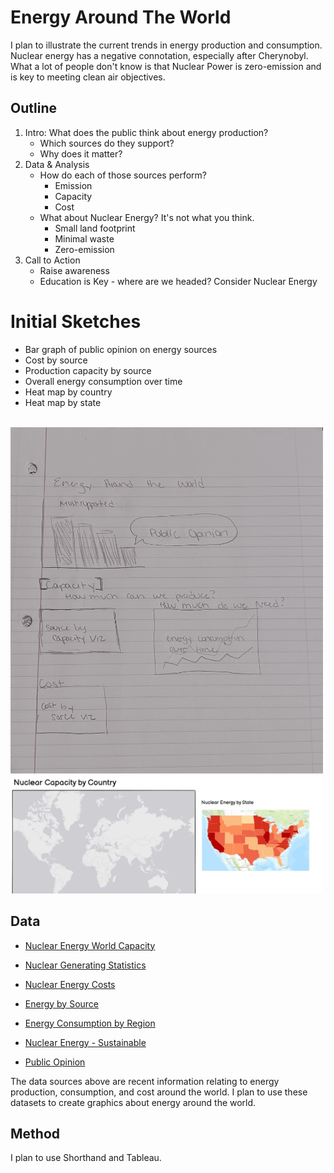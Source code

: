 # Energy Around The World
I plan to illustrate the current trends in energy production and consumption. 
Nuclear energy has a negative connotation, especially after Cherynobyl. What a lot of people don't know is that Nuclear Power is zero-emission and is key to meeting clean air objectives.

## Outline
 1. Intro:  What does the public think about energy production?
    * Which sources do they support? 
    * Why does it matter?
 1. Data & Analysis
    * How do each of those sources perform?
      * Emission
      * Capacity
      * Cost
    * What about Nuclear Energy? It's not what you think.
      * Small land footprint
      * Minimal waste
      * Zero-emission
  1. Call to Action
      * Raise awareness 
      * Education is Key - where are we headed? Consider Nuclear Energy

# Initial Sketches
* Bar graph of public opinion on energy sources
* Cost by source
* Production capacity by source
* Overall energy consumption over time
* Heat map by country
* Heat map by state

<br>
<img src="https://github.com/stburke-cmu/burke-samantha-portfolio/blob/main/images/3.JPG?raw=true" width="500">
<img src="https://github.com/stburke-cmu/burke-samantha-portfolio/blob/main/images/2.JPG?raw=true" width="500"><br>


## Data
* [Nuclear Energy World Capacity](https://www.nei.org/resources/statistics/world-nuclear-generation-and-capacity)

* [Nuclear Generating Statistics](https://www.nei.org/resources/statistics/us-nuclear-generating-statistics)

* [Nuclear Energy Costs](https://www.nei.org/resources/reports-briefs/nuclear-costs-in-contexthttps://data.mendeley.com/datasets/8mc7h6pfyb/1#__sid=js0)

* [Energy by Source](https://www.eia.gov/energyexplained/us-energy-facts/)

* [Energy Consumption by Region](https://ourworldindata.org/energy)

* [Nuclear Energy - Sustainable](https://www.energy.gov/ne/articles/3-reasons-why-nuclear-clean-and-sustainable)

* [Public Opinion](https://en.wikipedia.org/wiki/Public_opinion_on_nuclear_issues)

The data sources above are recent information relating to energy production, consumption, and cost around the world. 
I plan to use these datasets to create graphics about energy around the world. 

## Method
I plan to use Shorthand and Tableau. 
